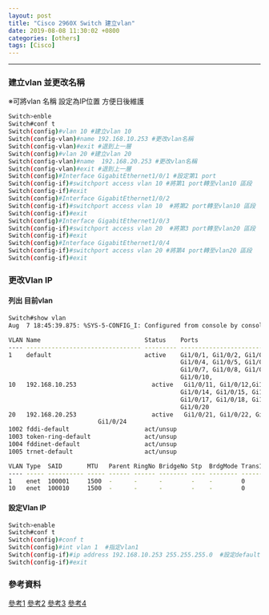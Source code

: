 ```yaml
---
layout: post
title: "Cisco 2960X Switch 建立vlan"
date: 2019-08-08 11:30:02 +0800
categories: [others]
tags: [Cisco]
---
```


---

###  建立vlan 並更改名稱

※可將vlan 名稱 設定為IP位置 方便日後維護

```sh
Switch>enble
Switch#conf t
Switch(config)#vlan 10 #建立vlan 10
Switch(config-vlan)#name 192.168.10.253 #更改vlan名稱
Switch(config-vlan)#exit #退到上一層
Switch(config)#vlan 20 #建立vlan 20
Switch(config-vlan)#name  192.168.20.253 #更改vlan名稱
Switch(config-vlan)#exit #退到上一層
Switch(config)#Interface GigabitEthernet1/0/1 #設定第1 port
Switch(config-if)#switchport access vlan 10 #將第1 port轉至vlan10 區段
Switch(config-if)#exit
Switch(config)#Interface GigabitEthernet1/0/2
Switch(config-if)#switchport access vlan 10  #將第2 port轉至vlan10 區段
Switch(config-if)#exit
Switch(config)#Interface GigabitEthernet1/0/3
Switch(config-if)#switchport access vlan 20  #將第3 port轉至vlan20 區段
Switch(config-if)#exit
Switch(config)#Interface GigabitEthernet1/0/4
Switch(config-if)#switchport access vlan 20 #將第4 port轉至vlan20 區段
Switch(config-if)#exit
```

### 更改Vlan IP


#### 列出 目前vlan

```sh
Switch#show vlan
Aug  7 18:45:39.875: %SYS-5-CONFIG_I: Configured from console by consolvlan

VLAN Name                             Status    Ports
---- -------------------------------- --------- -------------------------------
1    default                          active    Gi1/0/1, Gi1/0/2, Gi1/0/3
                                                Gi1/0/4, Gi1/0/5, Gi1/0/6
                                                Gi1/0/7, Gi1/0/8, Gi1/0/9
                                                Gi1/0/10,
10   192.168.10.253                     active   Gi1/0/11, Gi1/0/12,Gi1/0/13
                                                Gi1/0/14, Gi1/0/15, Gi1/0/16
                                                Gi1/0/17, Gi1/0/18, Gi1/0/19
                                                Gi1/0/20
20   192.168.20.253                     active   Gi1/0/21, Gi1/0/22, Gi1/0/23
						 Gi1/0/24
1002 fddi-default                     act/unsup
1003 token-ring-default               act/unsup
1004 fddinet-default                  act/unsup
1005 trnet-default                    act/unsup

VLAN Type  SAID       MTU   Parent RingNo BridgeNo Stp  BrdgMode Trans1 Trans2
---- ----- ---------- ----- ------ ------ -------- ---- -------- ------ ------
1    enet  100001     1500  -      -      -        -    -        0      0
10   enet  100010     1500  -      -      -        -    -        0      0
```

#### 設定Vlan IP

```sh
Switch>enable
Switch#conf t
Switch(config)#conf t
Switch(config)#int vlan 1  #指定vlan1
Switch(config-if)#ip address 192.168.10.253 255.255.255.0  #設定default vlan1 IP 192.168.10.253
Switch(config-if)#exit
```

### 參考資料

[參考1](https://david50.pixnet.net/blog/post/45244986-%5B%E7%AD%86%E8%A8%98%5Dcisco%E5%9F%BA%E6%9C%AC%E6%8C%87%E4%BB%A4-vlan)
[參考2](https://admitlove2.pixnet.net/blog/post/81195293-%E8%B7%A8vlan%E5%9F%BA%E7%A4%8E%E8%A8%AD%E5%AE%9A)
[參考3](http://www.tsnien.idv.tw/Manager_WebBook/chap8/8-2%20%E5%96%AE%E4%B8%80%E4%BA%A4%E6%8F%9B%E5%99%A8%20VLAN%20%E7%B6%B2%E8%B7%AF.html)
[參考4](https://www.cyut.edu.tw/~ywfan/0909netlab/lab341.pdf)





